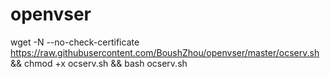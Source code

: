 # openvser
	
wget -N --no-check-certificate https://raw.githubusercontent.com/BoushZhou/openvser/master/ocserv.sh && chmod +x ocserv.sh && bash ocserv.sh
